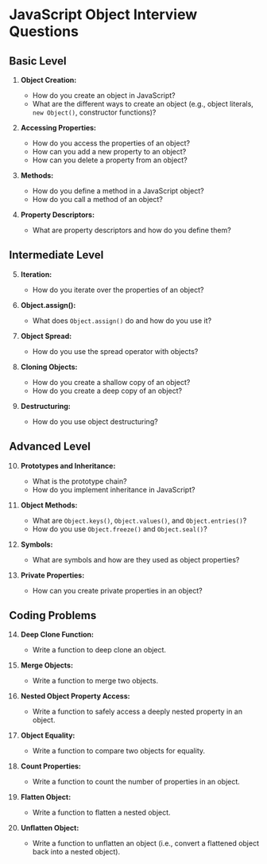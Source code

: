 # JavaScript Object Interview Questions

## Basic Level

1. **Object Creation:**

   - How do you create an object in JavaScript?
   - What are the different ways to create an object (e.g., object literals, `new Object()`, constructor functions)?

2. **Accessing Properties:**

   - How do you access the properties of an object?
   - How can you add a new property to an object?
   - How can you delete a property from an object?

3. **Methods:**

   - How do you define a method in a JavaScript object?
   - How do you call a method of an object?

4. **Property Descriptors:**
   - What are property descriptors and how do you define them?

## Intermediate Level

5. **Iteration:**

   - How do you iterate over the properties of an object?

6. **Object.assign():**

   - What does `Object.assign()` do and how do you use it?

7. **Object Spread:**

   - How do you use the spread operator with objects?

8. **Cloning Objects:**

   - How do you create a shallow copy of an object?
   - How do you create a deep copy of an object?

9. **Destructuring:**
   - How do you use object destructuring?

## Advanced Level

10. **Prototypes and Inheritance:**

    - What is the prototype chain?
    - How do you implement inheritance in JavaScript?

11. **Object Methods:**

    - What are `Object.keys()`, `Object.values()`, and `Object.entries()`?
    - How do you use `Object.freeze()` and `Object.seal()`?

12. **Symbols:**

    - What are symbols and how are they used as object properties?

13. **Private Properties:**
    - How can you create private properties in an object?

## Coding Problems

14. **Deep Clone Function:**

    - Write a function to deep clone an object.

15. **Merge Objects:**

    - Write a function to merge two objects.

16. **Nested Object Property Access:**

    - Write a function to safely access a deeply nested property in an object.

17. **Object Equality:**

    - Write a function to compare two objects for equality.

18. **Count Properties:**

    - Write a function to count the number of properties in an object.

19. **Flatten Object:**

    - Write a function to flatten a nested object.

20. **Unflatten Object:**
    - Write a function to unflatten an object (i.e., convert a flattened object back into a nested object).
